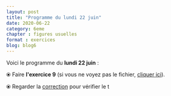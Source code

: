 ```yaml
---
layout: post
title: "Programme du lundi 22 juin"
date: 2020-06-22
category: 6eme
chapter : figures usuelles
format : exercices
blog: blog6
---
```


Voici le programme du <b>lundi 22 juin</b> :

⦿ Faire <strong>l'exercice 9</strong> (si vous ne voyez pas le fichier, <a href="/exercices/6eme/6eme_exercices_lundi_22_juin_2020.pdf">cliquer ici</a>).

<object data="/exercices/6eme/6eme_exercices_lundi_22_juin_2020.pdf" width="100%" height="500" type='application/pdf'></object>

⦿ Regarder la <a class="correction" href="/exercices/6eme/6eme_exercices_lundi_22_juin_2020_corrections.pdf">correction</a> pour vérifier le t
